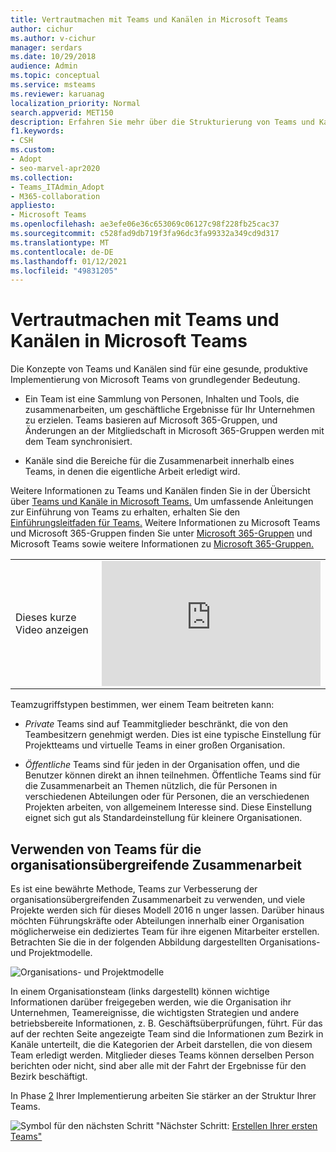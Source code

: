 ```yaml
---
title: Vertrautmachen mit Teams und Kanälen in Microsoft Teams
author: cichur
ms.author: v-cichur
manager: serdars
ms.date: 10/29/2018
audience: Admin
ms.topic: conceptual
ms.service: msteams
ms.reviewer: karuanag
localization_priority: Normal
search.appverid: MET150
description: Erfahren Sie mehr über die Strukturierung von Teams und Kanälen in Microsoft Teams und über die Verwendung von Teams für die organisationsübergreifende Zusammenarbeit.
f1.keywords:
- CSH
ms.custom:
- Adopt
- seo-marvel-apr2020
ms.collection:
- Teams_ITAdmin_Adopt
- M365-collaboration
appliesto:
- Microsoft Teams
ms.openlocfilehash: ae3efe06e36c653069c06127c98f228fb25cac37
ms.sourcegitcommit: c528fad9db719f3fa96dc3fa99332a349cd9d317
ms.translationtype: MT
ms.contentlocale: de-DE
ms.lasthandoff: 01/12/2021
ms.locfileid: "49831205"
---
```

# <a name="understand-teams-and-channels-in-microsoft-teams"></a>Vertrautmachen mit Teams und Kanälen in Microsoft Teams

Die Konzepte von Teams und Kanälen sind für eine gesunde, produktive Implementierung von Microsoft Teams von grundlegender Bedeutung. 

- Ein Team ist eine Sammlung von Personen, Inhalten und Tools, die zusammenarbeiten, um geschäftliche Ergebnisse für Ihr Unternehmen zu erzielen. Teams basieren auf Microsoft 365-Gruppen, und Änderungen an der Mitgliedschaft in Microsoft 365-Gruppen werden mit dem Team synchronisiert.

- Kanäle sind die Bereiche für die Zusammenarbeit innerhalb eines Teams, in denen die eigentliche Arbeit erledigt wird. 

Weitere Informationen zu Teams und Kanälen finden Sie in der Übersicht über [Teams und Kanäle in Microsoft Teams.](teams-channels-overview.md) Um umfassende Anleitungen zur Einführung von Teams zu erhalten, erhalten Sie den [Einführungsleitfaden für Teams.](https://aka.ms/teamstoolkit) Weitere Informationen zu Microsoft Teams und Microsoft 365-Gruppen finden Sie unter [Microsoft 365-Gruppen](office-365-groups.md) und Microsoft Teams sowie weitere Informationen zu [Microsoft 365-Gruppen.](https://support.office.com/article/Learn-about-Office-365-groups-b565caa1-5c40-40ef-9915-60fdb2d97fa2)


|  |  |
|---------|---------|
| Dieses kurze Video anzeigen   | <iframe width="350" height="200" src="https://www.youtube.com/embed/hjJWtoaRJeE" frameborder="0" allowfullscreen></iframe>   |



Teamzugriffstypen bestimmen, wer einem Team beitreten kann:

- *Private* Teams sind auf Teammitglieder beschränkt, die von den Teambesitzern genehmigt werden. Dies ist eine typische Einstellung für Projektteams und virtuelle Teams in einer großen Organisation.

- *Öffentliche* Teams sind für jeden in der Organisation offen, und die Benutzer können direkt an ihnen teilnehmen. Öffentliche Teams sind für die Zusammenarbeit an Themen nützlich, die für Personen in verschiedenen Abteilungen oder für Personen, die an verschiedenen Projekten arbeiten, von allgemeinem Interesse sind. Diese Einstellung eignet sich gut als Standardeinstellung für kleinere Organisationen.

## <a name="use-teams-to-drive-cross-organization-collaboration"></a>Verwenden von Teams für die organisationsübergreifende Zusammenarbeit

Es ist eine bewährte Methode, Teams zur Verbesserung der organisationsübergreifenden Zusammenarbeit zu verwenden, und viele Projekte werden sich für dieses Modell 2016 n unger lassen. Darüber hinaus möchten Führungskräfte oder Abteilungen innerhalb einer Organisation möglicherweise ein dediziertes Team für ihre eigenen Mitarbeiter erstellen. Betrachten Sie die in der folgenden Abbildung dargestellten Organisations- und Projektmodelle.

![Organisations- und Projektmodelle](media/teams-adoption-organization-project.png)

In einem Organisationsteam (links dargestellt) können wichtige Informationen darüber freigegeben werden, wie die Organisation ihr Unternehmen, Teamereignisse, die wichtigsten Strategien und andere betriebsbereite Informationen, z. B. Geschäftsüberprüfungen, führt. Für das auf der rechten Seite angezeigte Team sind die Informationen zum Bezirk in Kanäle unterteilt, die die Kategorien der Arbeit darstellen, die von diesem Team erledigt werden. Mitglieder dieses Teams können derselben Person berichten oder nicht, sind aber alle mit der Fahrt der Ergebnisse für den Bezirk beschäftigt.
  
In Phase [2](teams-adoption-phase2-experiment.md) Ihrer Implementierung arbeiten Sie stärker an der Struktur Ihrer Teams.

![Symbol für den nächsten Schritt ](media/teams-adoption-next-icon.png) "Nächster Schritt: [Erstellen Ihrer ersten Teams"](teams-adoption-your-first-teams.md)
